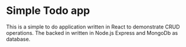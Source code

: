 # Simple Todo app

This is a simple to do application written in React to demonstrate CRUD operations. The backed in written in Node.js Express and MongoDb as database.
